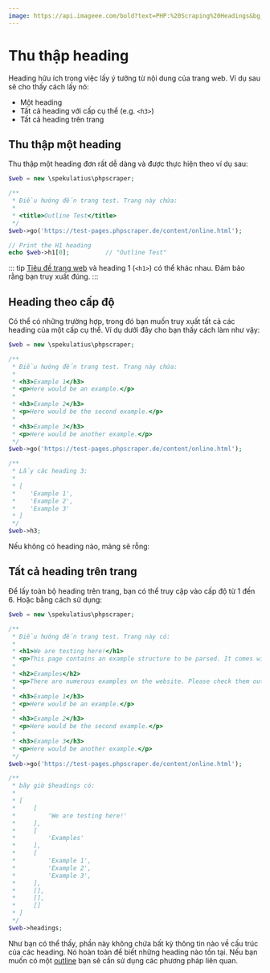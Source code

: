 ```yaml
---
image: https://api.imageee.com/bold?text=PHP:%20Scraping%20Headings&bg_image=https://images.unsplash.com/photo-1542762933-ab3502717ce7
---
```


# Thu thập heading

Heading hữu ích trong việc lấy ý tưởng từ nội dung của trang web. Ví dụ sau sẽ cho thấy cách lấy nó:

 - Một heading
 - Tất cả heading với cấp cụ thể (e.g. `<h3>`)
 - Tất cả heading trên trang

## Thu thập một heading

Thu thập một heading đơn rất dễ dàng và được thực hiện theo ví dụ sau:

```php
$web = new \spekulatius\phpscraper;

/**
 * Điều hướng đến trang test. Trang này chứa:
 *
 * <title>Outline Test</title>
 */
$web->go('https://test-pages.phpscraper.de/content/online.html');

// Print the H1 heading
echo $web->h1[0];          // "Outline Test"
```

::: tip
[Tiêu đề trang web](/vi/examples/scrape-website-title.html) và heading 1 (`<h1>`) có thể khác nhau. Đảm bảo rằng bạn truy xuất đúng.
:::

## Heading theo cấp độ

Có thể có những trường hợp, trong đó bạn muốn truy xuất tất cả các heading của một cấp cụ thể. Ví dụ dưới đây cho bạn thấy cách làm như vậy:

```php
$web = new \spekulatius\phpscraper;

/**
 * Điều hướng đến trang test. Trang này chứa:
 *
 * <h3>Example 1</h3>
 * <p>Here would be an example.</p>
 *
 * <h3>Example 2</h3>
 * <p>Here would be the second example.</p>
 *
 * <h3>Example 3</h3>
 * <p>Here would be another example.</p>
 */
$web->go('https://test-pages.phpscraper.de/content/online.html');

/**
 * Lấy các heading 3:
 *
 * [
 *    'Example 1',
 *    'Example 2',
 *    'Example 3'
 * ]
 */
$web->h3;
```

Nếu không có heading nào, mảng sẽ rỗng:

## Tất cả heading trên trang

Để lấy toàn bộ heading trên trang, bạn có thể truy cập vào cấp độ từ 1 đến 6. Hoặc bằng cách sử dụng:

```php
$web = new \spekulatius\phpscraper;

/**
 * Điều hướng đến trang test. Trang này có:
 *
 * <h1>We are testing here!</h1>
 * <p>This page contains an example structure to be parsed. It comes with a number of headings and nested paragraphs as an scrape example.</p>
 *
 * <h2>Examples</h2>
 * <p>There are numerous examples on the website. Please check them out to get more context on how scraping works.</p>
 *
 * <h3>Example 1</h3>
 * <p>Here would be an example.</p>
 *
 * <h3>Example 2</h3>
 * <p>Here would be the second example.</p>
 *
 * <h3>Example 3</h3>
 * <p>Here would be another example.</p>
 */
$web->go('https://test-pages.phpscraper.de/content/online.html');

/**
 * bây giờ $headings có:
 *
 * [
 *     [
 *         'We are testing here!'
 *     ],
 *     [
 *         'Examples'
 *     ],
 *     [
 *         'Example 1',
 *         'Example 2',
 *         'Example 3',
 *     ],
 *     [],
 *     [],
 *     []
 * ]
 */
$web->headings;
```

Như bạn có thể thấy, phần này không chứa bất kỳ thông tin nào về cấu trúc của các heading. Nó hoàn toàn để biết những heading nào tồn tại. Nếu bạn muốn có một [outline](/vi/examples/outline.html) bạn sẽ cần sử dụng các phương pháp liên quan.
